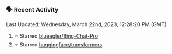 ### 🗣 Recent Activity

<!--RECENT_ACTIVITY:last_update-->
Last Updated: Wednesday, March 22nd, 2023, 12:28:20 PM (GMT)
<!--RECENT_ACTIVITY:last_update_end-->
<!--RECENT_ACTIVITY:start-->
1. ⭐ Starred [blueagler/Bing-Chat-Pro](https://github.com/blueagler/Bing-Chat-Pro)
2. ⭐ Starred [huggingface/transformers](https://github.com/huggingface/transformers)
<!--RECENT_ACTIVITY:end-->
